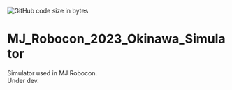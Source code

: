 ![GitHub code size in bytes](https://img.shields.io/github/languages/code-size/wassy310/MJ_Robocon_2023_Okinawa_Simulator)
# MJ_Robocon_2023_Okinawa_Simulator
Simulator used in MJ Robocon.  
Under dev.
